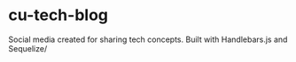 # cu-tech-blog
Social media created for sharing tech concepts. Built with Handlebars.js and Sequelize/
